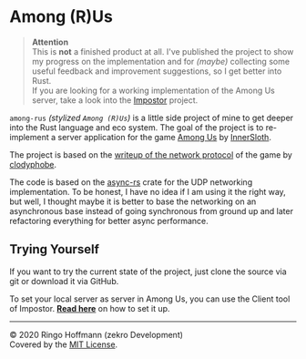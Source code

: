 # Among (R)Us

> **Attention**  
> This is **not** a finished product at all. I've published the project to show my progress on the implementation and for *(maybe)* collecting some useful feedback and improvement suggestions, so I get better into Rust.  
> If you are looking for a working implementation of the Among Us server, take a look into the [Impostor](https://github.com/Impostor/Impostor) project.

`among-rus` *(stylized `Among (R)Us`)* is a little side project of mine to get deeper into the Rust language and eco system. The goal of the project is to re-implement a server application for the game [Among Us](https://innersloth.com/gameAmongUs.php) by [InnerSloth](https://innersloth.com).

The project is based on the [writeup of the network protocol](https://github.com/codyphobe/among-us-protocol) of the game by [clodyphobe](https://github.com/codyphobe).

The code is based on the [async-rs](https://github.com/async-rs/async-std) crate for the UDP networking implementation. To be honest, I have no idea if I am using it the right way, but well, I thought maybe it is better to base the networking on an asynchronous base instead of going synchronous from ground up and later refactoring everything for better async performance.

## Trying Yourself

If you want to try the current state of the project, just clone the source via git or download it via GitHub.

To set your local server as server in Among Us, you can use the Client tool of Impostor. [**Read here**](https://github.com/Impostor/Impostor#client) on how to set it up.

---

© 2020 Ringo Hoffmann (zekro Development)  
Covered by the [MIT License](LICENCE).